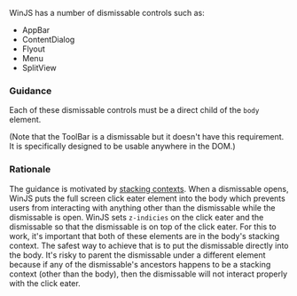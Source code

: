 WinJS has a number of dismissable controls such as:
  - AppBar
  - ContentDialog
  - Flyout
  - Menu
  - SplitView

### Guidance

Each of these dismissable controls must be a direct child of the `body` element.

(Note that the ToolBar is a dismissable but it doesn't have this requirement. It is specifically designed to be usable anywhere in the DOM.)

### Rationale

The guidance is motivated by [stacking contexts](https://developer.mozilla.org/en-US/docs/Web/Guide/CSS/Understanding_z_index/The_stacking_context). When a dismissable opens, WinJS puts the full screen click eater element into the body which prevents users from interacting with anything other than the dismissable while the dismissable is open. WinJS sets `z-indicies` on the click eater and the dismissable so that the dismissable is on top of the click eater. For this to work, it's important that both of these elements are in the body's stacking context. The safest way to achieve that is to put the dismissable directly into the body. It's risky to parent the dismissable under a different element because if any of the dismissable's ancestors happens to be a stacking context (other than the body), then the dismissable will not interact properly with the click eater.